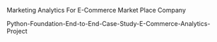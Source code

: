 Marketing Analytics For E-Commerce Market Place Company


Python-Foundation-End-to-End-Case-Study-E-Commerce-Analytics-Project
